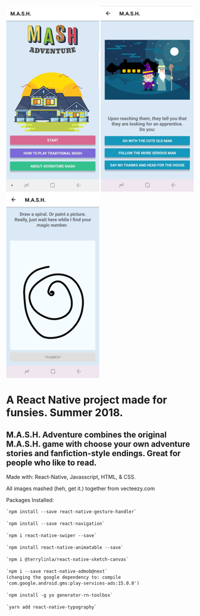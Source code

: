 <p text-align="center">
<img src="https://github.com/mpreyes/Mash-Adventure/blob/master/images/MA_HomeScreen.jpg" width="250">
<img src="https://github.com/mpreyes/Mash-Adventure/blob/master/images/Wizards_Screenshot.jpg" width="250">
<img src="https://github.com/mpreyes/Mash-Adventure/blob/master/images/MagicNumber_Screen.jpg" width="250">
</p>


# A React Native project made for funsies. Summer 2018.

## M.A.S.H. Adventure combines the original M.A.S.H. game with choose your own adventure stories and fanfiction-style endings. Great for people who like to read.

Made with: 
React-Native, Javasscript, HTML, & CSS.

All images mashed (heh, get it.) together from vecteezy.com

Packages Installed:

    `npm install --save react-native-gesture-handler`

    `npm install --save react-navigation`

    `npm i react-native-swiper --save`

    `npm install react-native-animatable --save`

    `npm i @terrylinla/react-native-sketch-canvas`

    `npm i --save react-native-admob@next`
    (changing the google dependency to: compile 'com.google.android.gms:play-services-ads:15.0.0')

    `npm install -g yo generator-rn-toolbox`

    `yarn add react-native-typography`



